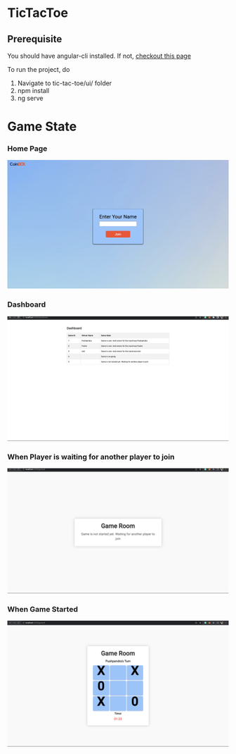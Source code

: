 # TicTacToe

## Prerequisite
You should have angular-cli installed. If not, [checkout this page](https://angular.io/cli)

To run the project, do 
1. Navigate to tic-tac-toe/ui/ folder
2. npm install
3. ng serve


# Game State

### Home Page
![alt text](https://github.com/pushpendraKh/tic-tac-toe/blob/develop/ui/assets/home_page.png)

### Dashboard
![alt text](https://github.com/pushpendraKh/tic-tac-toe/blob/develop/ui/assets/dashboard.png)

### When Player is waiting for another player to join
![alt text](https://github.com/pushpendraKh/tic-tac-toe/blob/develop/ui/assets/waiting.png)

### When Game Started
![alt text](https://github.com/pushpendraKh/tic-tac-toe/blob/develop/ui/assets/running.png)




